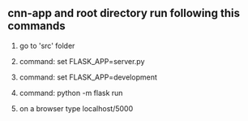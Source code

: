 ## cnn-app and root directory run following this commands

1) go to 'src' folder

2) command: set FLASK_APP=server.py

3) command: set FLASK_APP=development

4) command: python -m flask run 

5) on a browser type localhost/5000


